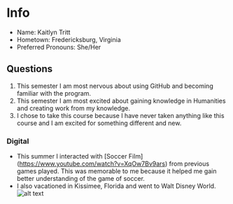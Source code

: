 # Info
* Name: Kaitlyn Tritt
* Hometown: Fredericksburg, Virginia
* Preferred Pronouns: She/Her

## Questions
1. This semester I am most nervous about using GitHub and becoming familiar with the program.
2. This semester I am most excited about gaining knowledge in Humanities and creating work from my knowledge. 
3. I chose to take this course because I have never taken anything like this course and I am excited for something different and new. 

### Digital 
* This summer I interacted with [Soccer Film] (https://www.youtube.com/watch?v=XqOw7Bv9ars)  from previous games played. This was memorable to me because it helped me gain better understanding of the game of soccer.
* I also vacationed in Kissimee, Florida and went to Walt Disney World. ![alt text](https://static.parade.com/wp-content/uploads/2017/06/Disney-World-Cinderella-Castle-FTR.jpg "Walt Disney World")

